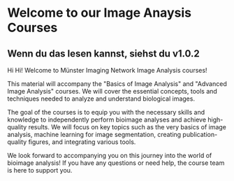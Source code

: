 # Welcome to our Image Anaysis Courses

## Wenn du das lesen kannst, siehst du v1.0.2
Hi Hi!
Welcome to Münster Imaging Network Image Analysis courses!

This material will accompany the "Basics of Image Analysis" and "Advanced Image Analysis" courses. 
We will cover the essential concepts, tools and techniques needed to analyze and understand biological images. 

The goal of the courses is to equip you with the necessary skills and knowledge to independently perform bioimage analyses and achieve high-quality results. 
We will focus on key topics such as the very basics of image analysis, machine learning for image segmentation, creating publication-quality figures, and integrating various tools.



We look forward to accompanying you on this journey into the world of bioimage analysis! If you have any questions or need help, the course team is here to support you.



